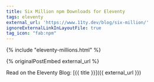 ```yaml
---
title: Six Million npm Downloads for Eleventy
tags: eleventy
external_url: 'https://www.11ty.dev/blog/six-million/'
ignoreExternalLinkInLayoutFile: true
tag_icon: "fab:npm"
---
```

{% include "eleventy-millions.html" %}

{% originalPostEmbed external_url %}

Read on the Eleventy Blog: [{{ title }}]({{ external_url }})
